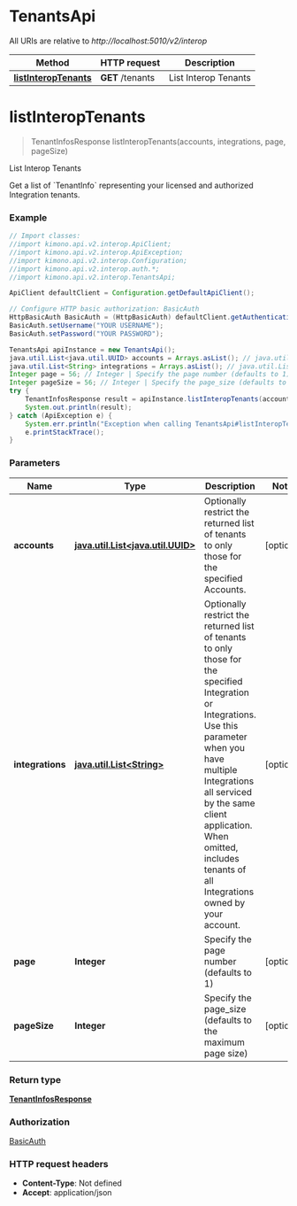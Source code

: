 # TenantsApi

All URIs are relative to *http://localhost:5010/v2/interop*

Method | HTTP request | Description
------------- | ------------- | -------------
[**listInteropTenants**](TenantsApi.md#listInteropTenants) | **GET** /tenants | List Interop Tenants


<a name="listInteropTenants"></a>
# **listInteropTenants**
> TenantInfosResponse listInteropTenants(accounts, integrations, page, pageSize)

List Interop Tenants

Get a list of &#x60;TenantInfo&#x60; representing your licensed and authorized Integration tenants.

### Example
```java
// Import classes:
//import kimono.api.v2.interop.ApiClient;
//import kimono.api.v2.interop.ApiException;
//import kimono.api.v2.interop.Configuration;
//import kimono.api.v2.interop.auth.*;
//import kimono.api.v2.interop.TenantsApi;

ApiClient defaultClient = Configuration.getDefaultApiClient();

// Configure HTTP basic authorization: BasicAuth
HttpBasicAuth BasicAuth = (HttpBasicAuth) defaultClient.getAuthentication("BasicAuth");
BasicAuth.setUsername("YOUR USERNAME");
BasicAuth.setPassword("YOUR PASSWORD");

TenantsApi apiInstance = new TenantsApi();
java.util.List<java.util.UUID> accounts = Arrays.asList(); // java.util.List<java.util.UUID> | Optionally restrict the returned list of tenants to only those for the specified Accounts.
java.util.List<String> integrations = Arrays.asList(); // java.util.List<String> | Optionally restrict the returned list of tenants to only those for the specified Integration or Integrations. Use this parameter when you have multiple Integrations all serviced by the same client application. When omitted, includes tenants of all Integrations owned by your account.
Integer page = 56; // Integer | Specify the page number (defaults to 1)
Integer pageSize = 56; // Integer | Specify the page_size (defaults to the maximum page size)
try {
    TenantInfosResponse result = apiInstance.listInteropTenants(accounts, integrations, page, pageSize);
    System.out.println(result);
} catch (ApiException e) {
    System.err.println("Exception when calling TenantsApi#listInteropTenants");
    e.printStackTrace();
}
```

### Parameters

Name | Type | Description  | Notes
------------- | ------------- | ------------- | -------------
 **accounts** | [**java.util.List&lt;java.util.UUID&gt;**](java.util.UUID.md)| Optionally restrict the returned list of tenants to only those for the specified Accounts. | [optional]
 **integrations** | [**java.util.List&lt;String&gt;**](String.md)| Optionally restrict the returned list of tenants to only those for the specified Integration or Integrations. Use this parameter when you have multiple Integrations all serviced by the same client application. When omitted, includes tenants of all Integrations owned by your account. | [optional]
 **page** | **Integer**| Specify the page number (defaults to 1) | [optional]
 **pageSize** | **Integer**| Specify the page_size (defaults to the maximum page size) | [optional]

### Return type

[**TenantInfosResponse**](TenantInfosResponse.md)

### Authorization

[BasicAuth](../README.md#BasicAuth)

### HTTP request headers

 - **Content-Type**: Not defined
 - **Accept**: application/json

